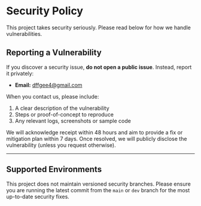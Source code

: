 # Security Policy

This project takes security seriously. Please read below for how we handle vulnerabilities.

## Reporting a Vulnerability

If you discover a security issue, **do not open a public issue**. Instead, report it privately:

- **Email:** dffgee4@gmail.com

When you contact us, please include:

1. A clear description of the vulnerability  
2. Steps or proof-of-concept to reproduce  
3. Any relevant logs, screenshots or sample code  

We will acknowledge receipt within 48 hours and aim to provide a fix or mitigation plan within 7 days. Once resolved, we will publicly disclose the vulnerability (unless you request otherwise).

---

## Supported Environments

This project does not maintain versioned security branches. Please ensure you are running the latest commit from the `main` or `dev` branch for the most up-to-date security fixes.
